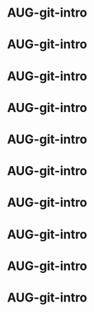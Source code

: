 # AUG-git-intro
# AUG-git-intro
# AUG-git-intro
# AUG-git-intro
# AUG-git-intro
# AUG-git-intro
# AUG-git-intro
# AUG-git-intro
# AUG-git-intro
# AUG-git-intro
